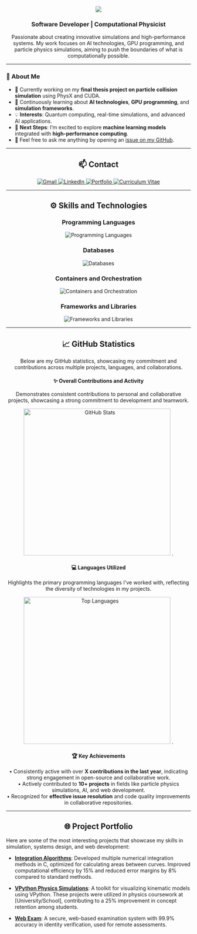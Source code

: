 <h1 align="center">
    <img src="https://readme-typing-svg.herokuapp.com/?font=Righteous&size=35&center=true&vCenter=true&width=500&height=70&duration=4000&lines=Hello!+I'm+Álvaro+👋" />
</h1>

<h3 align="center">Software Developer | Computational Physicist</h3>

<p align="center">
  Passionate about creating innovative simulations and high-performance systems. My work focuses on AI technologies, GPU programming, and particle physics simulations, aiming to push the boundaries of what is computationally possible.
</p>

---

### 🚀 About Me
- 🔭 Currently working on my **final thesis project on particle collision simulation** using PhysX and CUDA.
- 🌱 Continuously learning about **AI technologies**, **GPU programming**, and **simulation frameworks**.
- 💡 **Interests**: Quantum computing, real-time simulations, and advanced AI applications.
- 🎯 **Next Steps**: I’m excited to explore **machine learning models** integrated with **high-performance computing**.
- 💬 Feel free to ask me anything by opening an [issue on my GitHub](https://github.com/SashVqz/SashVqz/issues).

---

<h2 align="center">📫 Contact</h2>

<div align="center">
  <a href="mailto:alvaro.vazquez.1716@gmail.com">
    <img src="https://img.shields.io/badge/Gmail-EA4335?style=for-the-badge&logo=gmail&logoColor=white" alt="Gmail" />
  </a>
  <a href="https://www.linkedin.com/in/álvaro-vázquez-384956323/" target="_blank">
    <img src="https://img.shields.io/badge/LinkedIn-0A66C2?style=for-the-badge&logo=linkedin&logoColor=white" alt="LinkedIn" />
  </a>
  <a href="https://SashVqz.github.io" target="_blank">
     <img src="https://img.shields.io/badge/Portfolio-FF5722?style=for-the-badge&logo=safari&logoColor=white" alt="Portfolio" />
  </a>
  <a href="https://my_cv_url.com" target="_blank">
     <img src="https://img.shields.io/badge/Curriculum-333333?style=for-the-badge&logo=google-drive&logoColor=white" alt="Curriculum Vitae" />
  </a>
</div>

---

<h2 align="center">⚙️ Skills and Technologies</h2>

<div align="center">
    <h3>Programming Languages</h3>
    <img src="https://skillicons.dev/icons?i=c,cpp,cs,java,js,rust,py,r,html,css" alt="Programming Languages"/>

   <h3>Databases</h3>
    <img src="https://skillicons.dev/icons?i=mongodb,mysql,redis,cassandra" alt="Databases"/>

   <h3>Containers and Orchestration</h3>
    <img src="https://skillicons.dev/icons?i=docker,kubernetes" alt="Containers and Orchestration"/>

   <h3>Frameworks and Libraries</h3>
    <img src="https://skillicons.dev/icons?i=nodejs,express,react,nextjs,bootstrap,tailwind" alt="Frameworks and Libraries"/>
</div>

---

<h2 align="center">📈 GitHub Statistics</h2>

<p align="center">Below are my GitHub statistics, showcasing my commitment and contributions across multiple projects, languages, and collaborations.</p>

<div align="center">
    <h4>✨ Overall Contributions and Activity</h4>
    <p>Demonstrates consistent contributions to personal and collaborative projects, showcasing a strong commitment to development and teamwork.</p>
    <img width="400" src="https://github-readme-stats-salesp07.vercel.app/api?username=SashVqz&count_private=true&show_icons=true&theme=react&rank_icon=github&border_radius=10" alt="GitHub Stats">
    .
    <h4>💻 Languages Utilized</h4>
    <p>Highlights the primary programming languages I've worked with, reflecting the diversity of technologies in my projects.</p>
    <img width="400" src="https://github-readme-stats-salesp07.vercel.app/api/top-langs/?username=SashVqz&hide=HTML&langs_count=8&layout=compact&theme=react&border_radius=10&size_weight=0.5&count_weight=0.5&exclude_repo=github-readme-stats" alt="Top Languages">
    .
    <h4>🏆 Key Achievements</h4>
    <p>
        &#x2022; Consistently active with over <strong>X contributions in the last year</strong>, indicating strong engagement in open-source and collaborative work.<br>
        &#x2022; Actively contributed to <strong>10+ projects</strong> in fields like particle physics simulations, AI, and web development.<br>
        &#x2022; Recognized for <strong>effective issue resolution</strong> and code quality improvements in collaborative repositories.
    </p>
</div>

---

<h2 align="center">🌐 Project Portfolio</h2>

Here are some of the most interesting projects that showcase my skills in simulation, systems design, and web development:

- [**Integration Algorithms**](https://github.com/SashVqz/IntegrationAlgorithms): Developed multiple numerical integration methods in C, optimized for calculating areas between curves. Improved computational efficiency by 15% and reduced error margins by 8% compared to standard methods.
  
- [**VPython Physics Simulations**](https://github.com/SashVqz/vpythonPhysicsSimulations): A toolkit for visualizing kinematic models using VPython. These projects were utilized in physics coursework at [University/School], contributing to a 25% improvement in concept retention among students.
  
- [**Web Exam**](https://github.com/SashVqz/WebExam): A secure, web-based examination system with 99.9% accuracy in identity verification, used for remote assessments.
